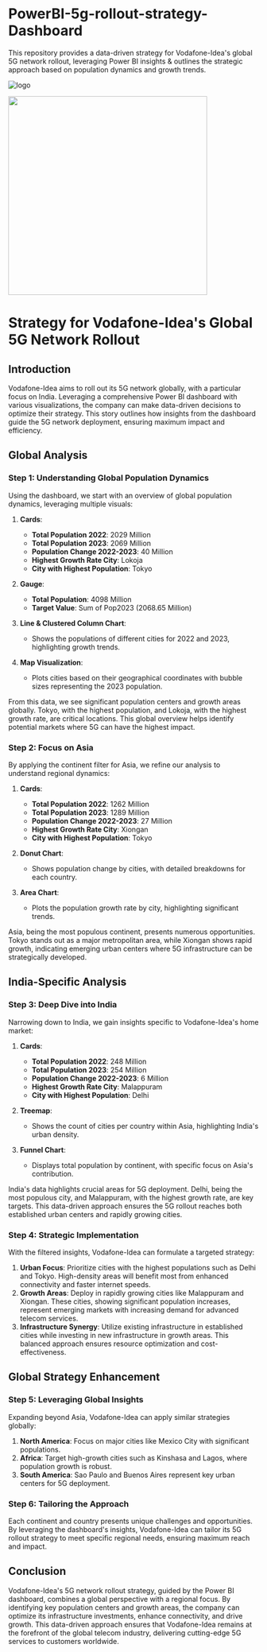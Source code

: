 # PowerBI-5g-rollout-strategy-Dashboard
This repository provides a data-driven strategy for Vodafone-Idea's global 5G network rollout, leveraging Power BI insights &amp; outlines the strategic approach based on population dynamics and growth trends.

![logo](https://firebasestorage.googleapis.com/v0/b/vid-file.appspot.com/o/DV%2F5G%20Rollot%20dashboard.gif?alt=media&token=908f1527-6156-416f-b24d-034cca94af3a)

<img align="centre"  width="400" src="https://firebasestorage.googleapis.com/v0/b/vid-file.appspot.com/o/DV%2F5G%20Rollot%20dashboard.gif?alt=media&token=908f1527-6156-416f-b24d-034cca94af3a">

# Strategy for Vodafone-Idea's Global 5G Network Rollout

## Introduction

Vodafone-Idea aims to roll out its 5G network globally, with a particular focus on India. Leveraging a comprehensive Power BI dashboard with various visualizations, the company can make data-driven decisions to optimize their strategy. This story outlines how insights from the dashboard guide the 5G network deployment, ensuring maximum impact and efficiency.

## Global Analysis

### Step 1: Understanding Global Population Dynamics

Using the dashboard, we start with an overview of global population dynamics, leveraging multiple visuals:

1. **Cards**:
   - **Total Population 2022**: 2029 Million
   - **Total Population 2023**: 2069 Million
   - **Population Change 2022-2023**: 40 Million
   - **Highest Growth Rate City**: Lokoja
   - **City with Highest Population**: Tokyo

2. **Gauge**:
   - **Total Population**: 4098 Million
   - **Target Value**: Sum of Pop2023 (2068.65 Million)

3. **Line & Clustered Column Chart**:
   - Shows the populations of different cities for 2022 and 2023, highlighting growth trends.

4. **Map Visualization**:
   - Plots cities based on their geographical coordinates with bubble sizes representing the 2023 population.

From this data, we see significant population centers and growth areas globally. Tokyo, with the highest population, and Lokoja, with the highest growth rate, are critical locations. This global overview helps identify potential markets where 5G can have the highest impact.

### Step 2: Focus on Asia

By applying the continent filter for Asia, we refine our analysis to understand regional dynamics:

1. **Cards**:
   - **Total Population 2022**: 1262 Million
   - **Total Population 2023**: 1289 Million
   - **Population Change 2022-2023**: 27 Million
   - **Highest Growth Rate City**: Xiongan
   - **City with Highest Population**: Tokyo

2. **Donut Chart**:
   - Shows population change by cities, with detailed breakdowns for each country.

3. **Area Chart**:
   - Plots the population growth rate by city, highlighting significant trends.

Asia, being the most populous continent, presents numerous opportunities. Tokyo stands out as a major metropolitan area, while Xiongan shows rapid growth, indicating emerging urban centers where 5G infrastructure can be strategically developed.

## India-Specific Analysis

### Step 3: Deep Dive into India

Narrowing down to India, we gain insights specific to Vodafone-Idea's home market:

1. **Cards**:
   - **Total Population 2022**: 248 Million
   - **Total Population 2023**: 254 Million
   - **Population Change 2022-2023**: 6 Million
   - **Highest Growth Rate City**: Malappuram
   - **City with Highest Population**: Delhi

2. **Treemap**:
   - Shows the count of cities per country within Asia, highlighting India's urban density.

3. **Funnel Chart**:
   - Displays total population by continent, with specific focus on Asia's contribution.

India's data highlights crucial areas for 5G deployment. Delhi, being the most populous city, and Malappuram, with the highest growth rate, are key targets. This data-driven approach ensures the 5G rollout reaches both established urban centers and rapidly growing cities.

### Step 4: Strategic Implementation

With the filtered insights, Vodafone-Idea can formulate a targeted strategy:

1. **Urban Focus**: Prioritize cities with the highest populations such as Delhi and Tokyo. High-density areas will benefit most from enhanced connectivity and faster internet speeds.
2. **Growth Areas**: Deploy in rapidly growing cities like Malappuram and Xiongan. These cities, showing significant population increases, represent emerging markets with increasing demand for advanced telecom services.
3. **Infrastructure Synergy**: Utilize existing infrastructure in established cities while investing in new infrastructure in growth areas. This balanced approach ensures resource optimization and cost-effectiveness.

## Global Strategy Enhancement

### Step 5: Leveraging Global Insights

Expanding beyond Asia, Vodafone-Idea can apply similar strategies globally:

1. **North America**: Focus on major cities like Mexico City with significant populations.
2. **Africa**: Target high-growth cities such as Kinshasa and Lagos, where population growth is robust.
3. **South America**: Sao Paulo and Buenos Aires represent key urban centers for 5G deployment.

### Step 6: Tailoring the Approach

Each continent and country presents unique challenges and opportunities. By leveraging the dashboard's insights, Vodafone-Idea can tailor its 5G rollout strategy to meet specific regional needs, ensuring maximum reach and impact.

## Conclusion

Vodafone-Idea's 5G network rollout strategy, guided by the Power BI dashboard, combines a global perspective with a regional focus. By identifying key population centers and growth areas, the company can optimize its infrastructure investments, enhance connectivity, and drive growth. This data-driven approach ensures that Vodafone-Idea remains at the forefront of the global telecom industry, delivering cutting-edge 5G services to customers worldwide.
